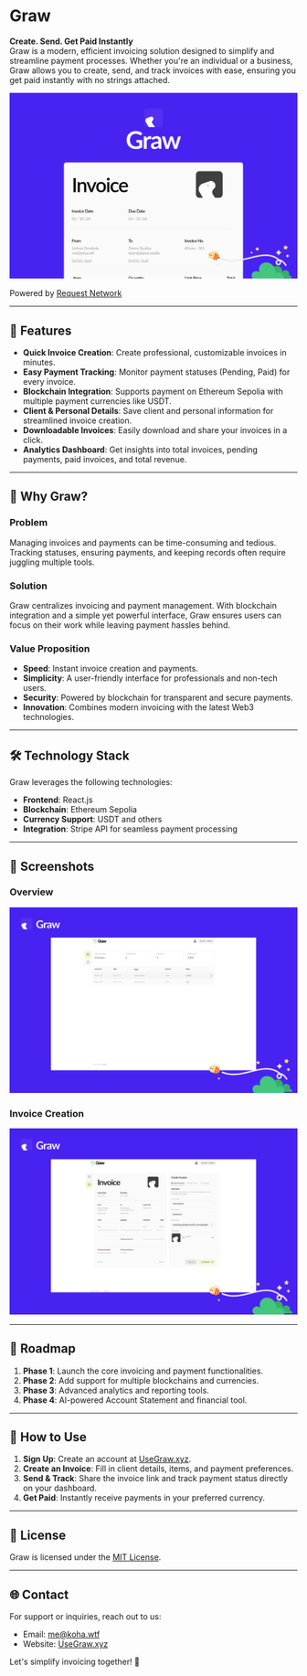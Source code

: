 # Graw

**Create. Send. Get Paid Instantly**  
Graw is a modern, efficient invoicing solution designed to simplify and streamline payment processes. Whether you're an individual or a business, Graw allows you to create, send, and track invoices with ease, ensuring you get paid instantly with no strings attached.

![Live Banner](./public/graw_banner_vector.svg)

Powered by [Request Network](https://request.network/)

---

## 🚀 Features

- **Quick Invoice Creation**: Create professional, customizable invoices in minutes.
- **Easy Payment Tracking**: Monitor payment statuses (Pending, Paid) for every invoice.
- **Blockchain Integration**: Supports payment on Ethereum Sepolia with multiple payment currencies like USDT.
- **Client & Personal Details**: Save client and personal information for streamlined invoice creation.
- **Downloadable Invoices**: Easily download and share your invoices in a click.
- **Analytics Dashboard**: Get insights into total invoices, pending payments, paid invoices, and total revenue.

---

## 🌟 Why Graw?

### Problem
Managing invoices and payments can be time-consuming and tedious. Tracking statuses, ensuring payments, and keeping records often require juggling multiple tools.

### Solution
Graw centralizes invoicing and payment management. With blockchain integration and a simple yet powerful interface, Graw ensures users can focus on their work while leaving payment hassles behind.

### Value Proposition
- **Speed**: Instant invoice creation and payments.
- **Simplicity**: A user-friendly interface for professionals and non-tech users.
- **Security**: Powered by blockchain for transparent and secure payments.
- **Innovation**: Combines modern invoicing with the latest Web3 technologies.

---

## 🛠️ Technology Stack

Graw leverages the following technologies:
- **Frontend**: React.js
- **Blockchain**: Ethereum Sepolia
- **Currency Support**: USDT and others
- **Integration**: Stripe API for seamless payment processing

---

## 🎨 Screenshots

### Overview
![Dashboard Overview](./public/graw-dashboard.svg)

### Invoice Creation
![Invoice Creation](./public/graw_invoice_creation.svg)

---

## 🚧 Roadmap

1. **Phase 1**: Launch the core invoicing and payment functionalities.
2. **Phase 2**: Add support for multiple blockchains and currencies.
3. **Phase 3**: Advanced analytics and reporting tools.
4. **Phase 4**: AI-powered Account Statement and financial tool.

---

## 📢 How to Use

1. **Sign Up**: Create an account at [UseGraw.xyz](https://Usegraw.xyz).
2. **Create an Invoice**: Fill in client details, items, and payment preferences.
3. **Send & Track**: Share the invoice link and track payment status directly on your dashboard.
4. **Get Paid**: Instantly receive payments in your preferred currency.

---

## 📄 License

Graw is licensed under the [MIT License](LICENSE).

---

## 🌐 Contact

For support or inquiries, reach out to us:
- Email: me@koha.wtf
- Website: [UseGraw.xyz](https://Usegraw.xyz)

Let's simplify invoicing together! 🎉
